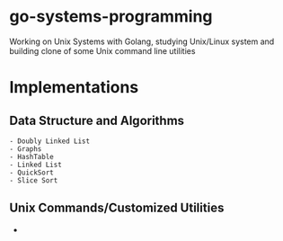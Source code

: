# go-systems-programming
Working on Unix Systems with Golang, studying Unix/Linux system and building clone of some Unix command line utilities

# Implementations
## Data Structure and Algorithms
    - Doubly Linked List
    - Graphs
    - HashTable
    - Linked List
    - QuickSort
    - Slice Sort

## Unix Commands/Customized Utilities
 - 
